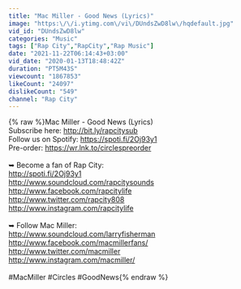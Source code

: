 ```yaml
---
title: "Mac Miller - Good News (Lyrics)"
image: "https:\/\/i.ytimg.com\/vi\/DUndsZwD8lw\/hqdefault.jpg"
vid_id: "DUndsZwD8lw"
categories: "Music"
tags: ["Rap City","RapCity","Rap Music"]
date: "2021-11-22T06:14:43+03:00"
vid_date: "2020-01-13T18:48:42Z"
duration: "PT5M43S"
viewcount: "1867853"
likeCount: "24097"
dislikeCount: "549"
channel: "Rap City"
---
```

{% raw %}Mac Miller - Good News (Lyrics)<br />Subscribe here: <a rel="nofollow" target="blank" href="http://bit.ly/rapcitysub">http://bit.ly/rapcitysub</a><br />Follow us on Spotify: <a rel="nofollow" target="blank" href="https://spoti.fi/2Oj93y1">https://spoti.fi/2Oj93y1</a><br />Pre-order: <a rel="nofollow" target="blank" href="https://wr.lnk.to/circlespreorder">https://wr.lnk.to/circlespreorder</a> <br /><br />➥ Become a fan of Rap City:<br /><a rel="nofollow" target="blank" href="http://spoti.fi/2Oj93y1">http://spoti.fi/2Oj93y1</a><br /><a rel="nofollow" target="blank" href="http://www.soundcloud.com/rapcitysounds">http://www.soundcloud.com/rapcitysounds</a><br /><a rel="nofollow" target="blank" href="http://www.facebook.com/rapcitylife">http://www.facebook.com/rapcitylife</a><br /><a rel="nofollow" target="blank" href="http://www.twitter.com/rapcity808">http://www.twitter.com/rapcity808</a><br /><a rel="nofollow" target="blank" href="http://www.instagram.com/rapcitylife">http://www.instagram.com/rapcitylife</a><br /><br />➥ Follow Mac Miller:<br /><a rel="nofollow" target="blank" href="http://www.soundcloud.com/larryfisherman">http://www.soundcloud.com/larryfisherman</a><br /><a rel="nofollow" target="blank" href="http://www.facebook.com/macmillerfans/">http://www.facebook.com/macmillerfans/</a><br /><a rel="nofollow" target="blank" href="http://www.twitter.com/macmiller">http://www.twitter.com/macmiller</a><br /><a rel="nofollow" target="blank" href="http://www.instagram.com/macmiller/">http://www.instagram.com/macmiller/</a><br /><br />#MacMiller #Circles #GoodNews{% endraw %}

